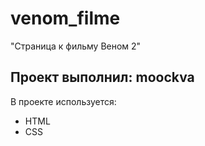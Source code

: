 # venom_filme 

"Страница к фильму Веном 2" 

## Проект выполнил: moockva

В проекте используется:
- HTML
- CSS
